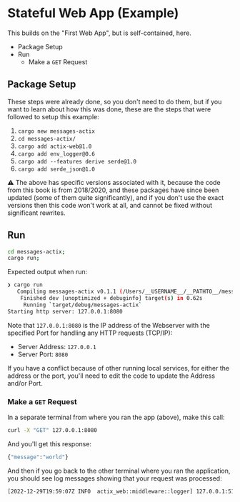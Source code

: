 # Stateful Web App (Example)

This builds on the "First Web App", but is self-contained, here.

<!-- MarkdownTOC -->

- Package Setup
- Run
   - Make a `GET` Request

<!-- /MarkdownTOC -->

## Package Setup

These steps were already done, so you don't need to do them, but if you want to learn about how this was done, these are the steps that were followed to setup this example:

1. `cargo new messages-actix`
1. `cd messages-actix/`
1. `cargo add actix-web@1.0`
1. `cargo add env_logger@0.6`
1. `cargo add --features derive serde@1.0`
1. `cargo add serde_json@1.0`

⚠️ The above has specific versions associated with it, because the code from this book is from 2018/2020, and these packages have since been updated (some of them quite significantly), and if you don't use the exact versions then this code won't work at all, and cannot be fixed without significant rewrites.

## Run

```bash
cd messages-actix;
cargo run;
```

Expected output when run:

```bash
❯ cargo run
   Compiling messages-actix v0.1.1 (/Users/__USERNAME__/__PATHTO__/messages-actix)
    Finished dev [unoptimized + debuginfo] target(s) in 0.62s
     Running `target/debug/messages-actix`
Starting http server: 127.0.0.1:8080
```

Note that `127.0.0.1:8080` is the IP address of the Webserver with the specified Port for handling any HTTP requests (TCP/IP):

- Server Address: `127.0.0.1`
- Server Port: `8080`

If you have a conflict because of other running local services, for either the address or the port, you'll need to edit the code to update the Address and/or Port.

### Make a `GET` Request

In a separate terminal from where you ran the app (above), make this call:

```bash
curl -X "GET" 127.0.0.1:8080
```

And you'll get this response:

```bash
{"message":"world"}
```

And then if you go back to the other terminal where you ran the application, you should see log messages showing that your request was processed:


```bash
[2022-12-29T19:59:07Z INFO  actix_web::middleware::logger] 127.0.0.1:51904 "GET / HTTP/1.1" 200 19 "-" "curl/7.79.1" 0.000205
```
